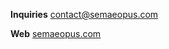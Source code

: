 **Inquiries**
[contact@semaeopus.com](mailto:contact@semaeopus.com)

**Web**
[semaeopus.com](https://semaeopus.com)
